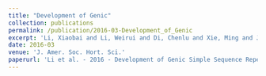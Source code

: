 ```yaml
---
title: "Development of Genic"
collection: publications
permalink: /publication/2016-03-Development_of_Genic
excerpt: 'Li, Xiaobai and Li, Weirui and Di, Chenlu and Xie, Ming and Jin, Liang and Huang, Cheng and Wu, Dianxing'
date: 2016-03
venue: 'J. Amer. Soc. Hort. Sci.'
paperurl: 'Li et al. - 2016 - Development of Genic Simple Sequence Repeat Panels.pdf'
---
```

